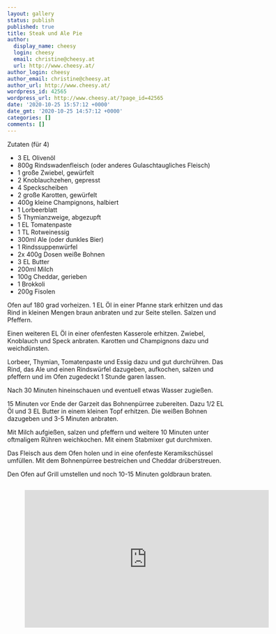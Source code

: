 ```yaml
---
layout: gallery
status: publish
published: true
title: Steak und Ale Pie
author:
  display_name: cheesy
  login: cheesy
  email: christine@cheesy.at
  url: http://www.cheesy.at/
author_login: cheesy
author_email: christine@cheesy.at
author_url: http://www.cheesy.at/
wordpress_id: 42565
wordpress_url: http://www.cheesy.at/?page_id=42565
date: '2020-10-25 15:57:12 +0000'
date_gmt: '2020-10-25 14:57:12 +0000'
categories: []
comments: []
---
```

<!-- wp:paragraph -->
Zutaten (für 4)
<!-- /wp:paragraph -->
<!-- wp:list -->
- 3 EL Olivenöl
- 800g Rindswadenfleisch (oder anderes Gulaschtaugliches Fleisch)
- 1 große Zwiebel, gewürfelt
- 2 Knoblauchzehen, gepresst
- 4 Speckscheiben
- 2 große Karotten, gewürfelt
- 400g kleine Champignons, halbiert
- 1 Lorbeerblatt
- 5 Thymianzweige, abgezupft
- 1 EL Tomatenpaste
- 1 TL Rotweinessig
- 300ml Ale (oder dunkles Bier)
- 1 Rindssuppenwürfel
- 2x 400g Dosen weiße Bohnen
- 3 EL Butter
- 200ml Milch
- 100g Cheddar, gerieben
- 1 Brokkoli
- 200g Fisolen
<!-- /wp:list -->
<!-- wp:paragraph -->
Ofen auf 180 grad vorheizen. 1 EL Öl in einer Pfanne stark erhitzen und das Rind in kleinen Mengen braun anbraten und zur Seite stellen. Salzen und Pfeffern.
<!-- /wp:paragraph -->
<!-- wp:paragraph -->
Einen weiteren EL Öl in einer ofenfesten Kasserole erhitzen. Zwiebel, Knoblauch und Speck anbraten. Karotten und Champignons dazu und weichdünsten.
<!-- /wp:paragraph -->
<!-- wp:paragraph -->
Lorbeer, Thymian, Tomatenpaste und Essig dazu und gut durchrühren. Das Rind, das Ale und einen Rindswürfel dazugeben, aufkochen, salzen und pfeffern und im Ofen zugedeckt 1 Stunde garen lassen.
<!-- /wp:paragraph -->
<!-- wp:paragraph -->
Nach 30 Minuten hineinschauen und eventuell etwas Wasser zugießen.
<!-- /wp:paragraph -->
<!-- wp:paragraph -->
15 Minuten vor Ende der Garzeit das Bohnenpürree zubereiten. Dazu 1/2 EL Öl und 3 EL Butter in einem kleinen Topf erhitzen. Die weißen Bohnen dazugeben und 3-5 Minuten anbraten.
<!-- /wp:paragraph -->
<!-- wp:paragraph -->
Mit Milch aufgießen, salzen und pfeffern und weitere 10 Minuten unter oftmaligem Rühren weichkochen. Mit einem Stabmixer gut durchmixen.
<!-- /wp:paragraph -->
<!-- wp:paragraph -->
Das Fleisch aus dem Ofen holen und in eine ofenfeste Keramikschüssel umfüllen. Mit dem Bohnenpürree bestreichen und Cheddar drüberstreuen.
<!-- /wp:paragraph -->
<!-- wp:paragraph -->
Den Ofen auf Grill umstellen und noch 10-15 Minuten goldbraun braten.
<!-- /wp:paragraph -->
<!-- wp:image {"id":42566} -->
<figure class="wp-block-image"><img src="{% link _rezepte/hauptspeisen/fleisch/steak-und-ale-pie/Steak-and-Ale-Pie-1.jpg %}" alt="" class="wp-image-42566"></figure>

<figure>
<iframe width="560" height="315" src="https://www.youtube.com/embed/wQHIZihVTP8" title="YouTube video player" frameborder="0" allow="accelerometer; autoplay; clipboard-write; encrypted-media; gyroscope; picture-in-picture" allowfullscreen></iframe>
</figure>
